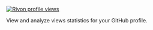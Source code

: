 
[![Rivon profile views](https://u8views.com/api/v1/github/profiles/102215669/views/day-week-month-total-count.svg)](https://u8views.com/github/rivontulet)

View and analyze views statistics for your GitHub profile.
